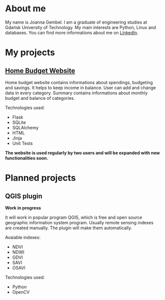 # About me

My name is Joanna Gembel. I am a graduate of engineering studies at Gdańsk University of Technology. My main interests are Python, Linux and databases. 
You can find more informations about me on [LinkedIn](https://www.linkedin.com/in/joanna-gembel/).


# My projects

## [Home Budget Website](https://github.com/jgmbl/home-budget)

Home budget website contains informations about spendings, budgeting and savings. It helps to keep income in balance. User can add and change data in every category. Summary contains informations about monthly budget and balance of categories.

Technologies used:
 - Flask
 - SQLite
 - SQLAlchemy
 - HTML
 - Jinja
 - Unit Tests

**The website is used regularly by two users and will be expanded with new functionalities soon.** 

# Planned projects

## QGIS plugin
**Work in progress**

It will work in popular program QGIS, which is free and open source geographic information system program. Usually remote sensing indexes are created manually. The plugin will make them automatically.

Avaiable indexes:

 - NDVI
 - NDWI
 - GDVI
 - SAVI
 - OSAVI

Technologies used:

 - Python
 - OpenCV
